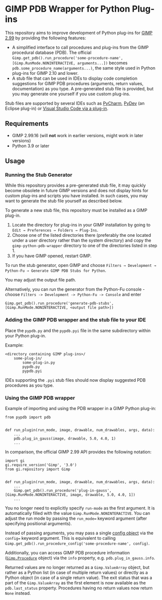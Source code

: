 # GIMP PDB Wrapper for Python Plug-ins

This repository aims to improve development of Python plug-ins for [GIMP 2.99](https://www.gimp.org/downloads/devel/) by providing the following features:

* A simplified interface to call procedures and plug-ins from the GIMP procedural database (PDB). The official `Gimp.get_pdb().run_procedure('some-procedure-name', [Gimp.RunMode.NONINTERACTIVE, arguments...])` becomes `pdb.some_procedure_name(arguments...)`, the same style used in Python plug-ins for GIMP 2.10 and lower.
* A stub file that can be used in IDEs to display code completion suggestions for GIMP PDB procedures (arguments, return values, documentation) as you type. A pre-generated stub file is provided, but you may generate one yourself if you use custom plug-ins.

Stub files are supported by several IDEs such as [PyCharm](https://www.jetbrains.com/help/pycharm/stubs.html), [PyDev](https://www.pydev.org/manual_101_install.html) (an Eclipse plug-in) or [Visual Studio Code via a plug-in](https://marketplace.visualstudio.com/items?itemName=ms-python.vscode-pylance).


## Requirements

* GIMP 2.99.16 (will **not** work in earlier versions, might work in later versions)
* Python 3.9 or later


## Usage

### Running the Stub Generator

While this repository provides a pre-generated stub file, it may quickly become obsolete in future GIMP versions and does not display hints for custom plug-ins and scripts you have installed.
In such cases, you may want to generate the stub file yourself as described below.

To generate a new stub file, this repository must be installed as a GIMP plug-in.

1. Locate the directory for plug-ins in your GIMP installation by going to `Edit → Preferences → Folders → Plug-Ins`.
2. Choose one of the listed directories there (preferably the one located under a user directory rather than the system directory) and copy the `gimp-python-pdb-wrapper` directory to one of the directories listed in step 1.
3. If you have GIMP opened, restart GIMP.

To run the stub generator, open GIMP and choose `Filters → Development → Python-Fu → Generate GIMP PDB Stubs for Python`.

You may adjust the output file path.

Alternatively, you can run the generator from the Python-Fu console - choose `Filters -> Development -> Python-Fu -> Console` and enter

    Gimp.get_pdb().run_procedure('generate-pdb-stubs', [Gimp.RunMode.NONINTERACTIVE, <output file path>])


### Adding the GIMP PDB wrapper and the stub file to your IDE

Place the `pypdb.py` and the `pypdb.pyi` file in the same subdirectory within your Python plug-in.

Example:

```
<directory containing GIMP plug-ins>/
    some-plug-in/
        some-plug-in.py
        pypdb.py
        pypdb.pyi
```

IDEs supporting the `.pyi` stub files should now display suggested PDB procedures as you type. 


### Using the GIMP PDB wrapper

Example of importing and using the PDB wrapper in a GIMP Python plug-in:

```
from pypdb import pdb


def run_plugin(run_mode, image, drawable, num_drawables, args, data):
    ...
    pdb.plug_in_gauss(image, drawable, 5.0, 4.0, 1)
    ...
```

In comparison, the official GIMP 2.99 API provides the following notation:
```
import gi
gi.require_version('Gimp', '3.0')
from gi.repository import Gimp


def run_plugin(run_mode, image, drawable, num_drawables, args, data):
    ...
    Gimp.get_pdb().run_procedure('plug-in-gauss', [Gimp.RunMode.NONINTERACTIVE, image, drawable, 5.0, 4.0, 1])
    ...
```

You no longer need to explicitly specify `run-mode` as the first argument.
It is automatically filled with the value `Gimp.RunMode.NONINTERACTIVE`.
You can adjust the run mode by passing the `run_mode=` keyword argument (after specifying positional arguments).

Instead of passing arguments, you may pass a single [config object](https://developer.gimp.org/api/3.0/libgimp/class.ProcedureConfig.html) via the `config=` keyword argument.
This is equivalent to calling `Gimp.get_pdb().run_procedure_config('some-procedure-name', config)`.

Additionally, you can access GIMP PDB procedure information ([`Gimp.Procedure`](https://developer.gimp.org/api/3.0/libgimp/class.Procedure.html) object) via the `info` property, e.g. `pdb.plug_in_gauss.info`.

Returned values are no longer returned as a `Gimp.ValueArray` object, but rather as a Python list (in case of multiple return values) or directly as a Python object (in case of a single return value).
The exit status that was a part of the `Gimp.ValueArray` as the first element is now available as the `pdb.last_status` property.
Procedures having no return values now return `None` instead.
